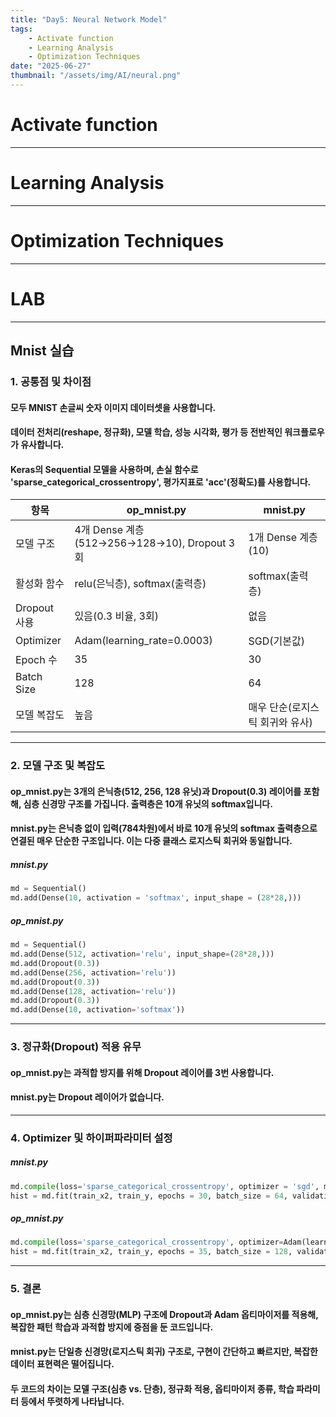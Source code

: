 ```yaml
---
title: "Day5: Neural Network Model"
tags:
    - Activate function
    - Learning Analysis
    - Optimization Techniques
date: "2025-06-27"
thumbnail: "/assets/img/AI/neural.png"
---
```


# Activate function

---

# Learning Analysis

---

# Optimization Techniques

---

# LAB

---
## Mnist 실습

### 1. 공통점 및 차이점<br>
#### 모두 MNIST 손글씨 숫자 이미지 데이터셋을 사용합니다.
#### 데이터 전처리(reshape, 정규화), 모델 학습, 성능 시각화, 평가 등 전반적인 워크플로우가 유사합니다.
#### Keras의 Sequential 모델을 사용하며, 손실 함수로 'sparse_categorical_crossentropy', 평가지표로 'acc'(정확도)를 사용합니다.

| 항목         | op_mnist.py                                   | mnist.py                           |
|--------------|-----------------------------------------------|------------------------------------|
| 모델 구조    | 4개 Dense 계층(512→256→128→10), Dropout 3회   | 1개 Dense 계층(10)                 |
| 활성화 함수  | relu(은닉층), softmax(출력층)                 | softmax(출력층)                    |
| Dropout 사용 | 있음(0.3 비율, 3회)                           | 없음                               |
| Optimizer    | Adam(learning_rate=0.0003)                    | SGD(기본값)                        |
| Epoch 수     | 35                                            | 30                                 |
| Batch Size   | 128                                           | 64                                 |
| 모델 복잡도  | 높음                                          | 매우 단순(로지스틱 회귀와 유사)    |

---
### 2. 모델 구조 및 복잡도
#### op_mnist.py는 3개의 은닉층(512, 256, 128 유닛)과 Dropout(0.3) 레이어를 포함해, 심층 신경망 구조를 가집니다. 출력층은 10개 유닛의 softmax입니다.
#### mnist.py는 은닉층 없이 입력(784차원)에서 바로 10개 유닛의 softmax 출력층으로 연결된 매우 단순한 구조입니다. 이는 다중 클래스 로지스틱 회귀와 동일합니다.

##### mnist.py 

```py
md = Sequential()
md.add(Dense(10, activation = 'softmax', input_shape = (28*28,)))
```

##### op_mnist.py

```py
md = Sequential()
md.add(Dense(512, activation='relu', input_shape=(28*28,)))
md.add(Dropout(0.3))
md.add(Dense(256, activation='relu'))
md.add(Dropout(0.3))
md.add(Dense(128, activation='relu'))
md.add(Dropout(0.3))
md.add(Dense(10, activation='softmax'))
```

---
### 3. 정규화(Dropout) 적용 유무
#### op_mnist.py는 과적합 방지를 위해 Dropout 레이어를 3번 사용합니다.
#### mnist.py는 Dropout 레이어가 없습니다.

---
### 4. Optimizer 및 하이퍼파라미터 설정
##### mnist.py 

```py
md.compile(loss='sparse_categorical_crossentropy', optimizer = 'sgd', metrics=['acc'])
hist = md.fit(train_x2, train_y, epochs = 30, batch_size = 64, validation_split = 0.2)
```

##### op_mnist.py

```py
md.compile(loss='sparse_categorical_crossentropy', optimizer=Adam(learning_rate=0.0003), metrics=['acc'])
hist = md.fit(train_x2, train_y, epochs = 35, batch_size = 128, validation_split = 0.2)
```

---
### 5. 결론
#### op_mnist.py는 심층 신경망(MLP) 구조에 Dropout과 Adam 옵티마이저를 적용해, 복잡한 패턴 학습과 과적합 방지에 중점을 둔 코드입니다.
#### mnist.py는 단일층 신경망(로지스틱 회귀) 구조로, 구현이 간단하고 빠르지만, 복잡한 데이터 표현력은 떨어집니다.
#### 두 코드의 차이는 모델 구조(심층 vs. 단층), 정규화 적용, 옵티마이저 종류, 학습 파라미터 등에서 뚜렷하게 나타납니다.
